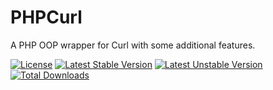 # PHPCurl

A PHP OOP wrapper for Curl with some additional features.

[![License](https://poser.pugx.org/programie/phpcurl/license.svg)](https://packagist.org/packages/programie/phpcurl)
[![Latest Stable Version](https://poser.pugx.org/programie/phpcurl/v/stable.svg)](https://packagist.org/packages/programie/phpcurl)
[![Latest Unstable Version](https://poser.pugx.org/programie/phpcurl/v/unstable.svg)](https://packagist.org/packages/programie/phpcurl)
[![Total Downloads](https://poser.pugx.org/programie/phpcurl/downloads.svg)](https://packagist.org/packages/programie/phpcurl)
